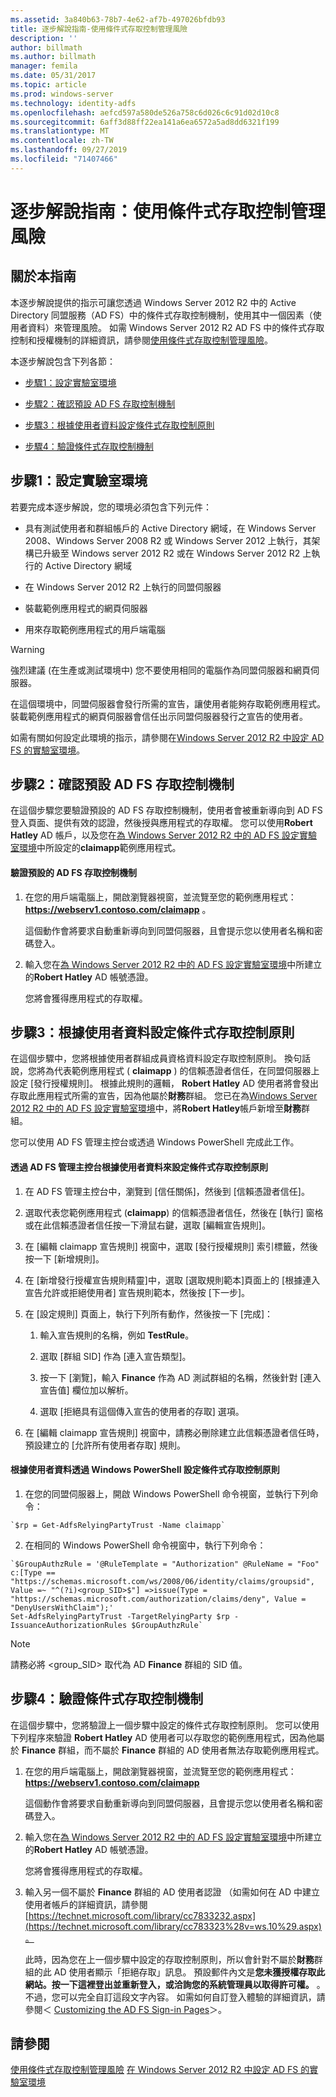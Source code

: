 ```yaml
---
ms.assetid: 3a840b63-78b7-4e62-af7b-497026bfdb93
title: 逐步解說指南-使用條件式存取控制管理風險
description: ''
author: billmath
ms.author: billmath
manager: femila
ms.date: 05/31/2017
ms.topic: article
ms.prod: windows-server
ms.technology: identity-adfs
ms.openlocfilehash: aefcd597a580de526a758c6d026c6c91d02d10c8
ms.sourcegitcommit: 6aff3d88ff22ea141a6ea6572a5ad8dd6321f199
ms.translationtype: MT
ms.contentlocale: zh-TW
ms.lasthandoff: 09/27/2019
ms.locfileid: "71407466"
---
```

# <a name="walkthrough-guide-manage-risk-with-conditional-access-control"></a>逐步解說指南：使用條件式存取控制管理風險




## <a name="about-this-guide"></a>關於本指南
本逐步解說提供的指示可讓您透過 Windows Server 2012 R2 中的 Active Directory 同盟服務（AD FS）中的條件式存取控制機制，使用其中一個因素（使用者資料）來管理風險。 如需 Windows Server 2012 R2 AD FS 中的條件式存取控制和授權機制的詳細資訊，請參閱[使用條件式存取控制管理風險](../../ad-fs/operations/Manage-Risk-with-Conditional-Access-Control.md)。

本逐步解說包含下列各節：

-   [步驟1：設定實驗室環境](../../ad-fs/operations/Walkthrough-Guide--Manage-Risk-with-Conditional-Access-Control.md#BKMK_1)

-   [步驟2：確認預設 AD FS 存取控制機制](../../ad-fs/operations/Walkthrough-Guide--Manage-Risk-with-Conditional-Access-Control.md#BKMK_2)

-   [步驟3：根據使用者資料設定條件式存取控制原則](../../ad-fs/operations/Walkthrough-Guide--Manage-Risk-with-Conditional-Access-Control.md#BKMK_3)

-   [步驟4：驗證條件式存取控制機制](../../ad-fs/operations/Walkthrough-Guide--Manage-Risk-with-Conditional-Access-Control.md#BKMK_4)

## <a name="BKMK_1"></a>步驟1：設定實驗室環境
若要完成本逐步解說，您的環境必須包含下列元件：

-   具有測試使用者和群組帳戶的 Active Directory 網域，在 Windows Server 2008、Windows Server 2008 R2 或 Windows Server 2012 上執行，其架構已升級至 Windows server 2012 R2 或在 Windows Server 2012 R2 上執行的 Active Directory 網域

-   在 Windows Server 2012 R2 上執行的同盟伺服器

-   裝載範例應用程式的網頁伺服器

-   用來存取範例應用程式的用戶端電腦

> [!WARNING]
> 強烈建議 (在生產或測試環境中) 您不要使用相同的電腦作為同盟伺服器和網頁伺服器。

在這個環境中，同盟伺服器會發行所需的宣告，讓使用者能夠存取範例應用程式。 裝載範例應用程式的網頁伺服器會信任出示同盟伺服器發行之宣告的使用者。

如需有關如何設定此環境的指示，請參閱在[Windows Server 2012 R2 中設定 AD FS 的實驗室環境](../../ad-fs/deployment/Set-up-the-lab-environment-for-AD-FS-in-Windows-Server-2012-R2.md)。

## <a name="BKMK_2"></a>步驟2：確認預設 AD FS 存取控制機制
在這個步驟您要驗證預設的 AD FS 存取控制機制，使用者會被重新導向到 AD FS 登入頁面、提供有效的認證，然後授與應用程式的存取權。 您可以使用**Robert Hatley** AD 帳戶，以及您在[為 Windows Server 2012 R2 中的 AD FS 設定實驗室環境](../../ad-fs/deployment/Set-up-the-lab-environment-for-AD-FS-in-Windows-Server-2012-R2.md)中所設定的**claimapp**範例應用程式。

#### <a name="to-verify-the-default-ad-fs-access-control-mechanism"></a>驗證預設的 AD FS 存取控制機制

1.  在您的用戶端電腦上，開啟瀏覽器視窗，並流覽至您的範例應用程式： **https://webserv1.contoso.com/claimapp** 。

    這個動作會將要求自動重新導向到同盟伺服器，且會提示您以使用者名稱和密碼登入。

2.  輸入您在[為 Windows Server 2012 R2 中的 AD FS 設定實驗室環境](../../ad-fs/deployment/Set-up-the-lab-environment-for-AD-FS-in-Windows-Server-2012-R2.md)中所建立的**Robert Hatley** AD 帳號憑證。

    您將會獲得應用程式的存取權。

## <a name="BKMK_3"></a>步驟3：根據使用者資料設定條件式存取控制原則
在這個步驟中，您將根據使用者群組成員資格資料設定存取控制原則。 換句話說，您將為代表範例應用程式 ( **claimapp** ) 的信賴憑證者信任，在同盟伺服器上設定 [發行授權規則]。 根據此規則的邏輯， **Robert Hatley** AD 使用者將會發出存取此應用程式所需的宣告，因為他屬於**財務**群組。 您已在為[Windows Server 2012 R2 中的 AD FS 設定實驗室環境](../../ad-fs/deployment/Set-up-the-lab-environment-for-AD-FS-in-Windows-Server-2012-R2.md)中，將**Robert Hatley**帳戶新增至**財務**群組。

您可以使用 AD FS 管理主控台或透過 Windows PowerShell 完成此工作。

#### <a name="to-configure-conditional-access-control-policy-based-on-user-data-via-the-ad-fs-management-console"></a>透過 AD FS 管理主控台根據使用者資料來設定條件式存取控制原則

1.  在 AD FS 管理主控台中，瀏覽到 [信任關係]，然後到 [信賴憑證者信任]。

2.  選取代表您範例應用程式 (**claimapp**) 的信賴憑證者信任，然後在 [執行] 窗格或在此信賴憑證者信任按一下滑鼠右鍵，選取 [編輯宣告規則]。

3.  在 [編輯 claimapp 宣告規則] 視窗中，選取 [發行授權規則] 索引標籤，然後按一下 [新增規則]。

4.  在 [新增發行授權宣告規則精靈]中，選取 [選取規則範本]頁面上的 [根據連入宣告允許或拒絕使用者] 宣告規則範本，然後按 [下一步]。

5.  在 [設定規則] 頁面上，執行下列所有動作，然後按一下 [完成]：

    1.  輸入宣告規則的名稱，例如 **TestRule**。

    2.  選取 [群組 SID] 作為 [連入宣告類型]。

    3.  按一下 [瀏覽]，輸入 **Finance** 作為 AD 測試群組的名稱，然後針對 [連入宣告值] 欄位加以解析。

    4.  選取 [拒絕具有這個傳入宣告的使用者的存取] 選項。

6.  在 [編輯 claimapp 宣告規則] 視窗中，請務必刪除建立此信賴憑證者信任時，預設建立的 [允許所有使用者存取] 規則。

#### <a name="to-configure-conditional-access-control-policy-based-on-user-data-via-windows-powershell"></a>根據使用者資料透過 Windows PowerShell 設定條件式存取控制原則

1.  在您的同盟伺服器上，開啟 Windows PowerShell 命令視窗，並執行下列命令：


~~~
`$rp = Get-AdfsRelyingPartyTrust -Name claimapp`
~~~


2. 在相同的 Windows PowerShell 命令視窗中，執行下列命令：


~~~
`$GroupAuthzRule = '@RuleTemplate = "Authorization" @RuleName = "Foo" c:[Type == "https://schemas.microsoft.com/ws/2008/06/identity/claims/groupsid", Value =~ "^(?i)<group_SID>$"] =>issue(Type = "https://schemas.microsoft.com/authorization/claims/deny", Value = "DenyUsersWithClaim");'
Set-AdfsRelyingPartyTrust -TargetRelyingParty $rp -IssuanceAuthorizationRules $GroupAuthzRule`
~~~

> [!NOTE]
> 請務必將 <group_SID> 取代為 AD **Finance** 群組的 SID 值。

## <a name="BKMK_4"></a>步驟4：驗證條件式存取控制機制
在這個步驟中，您將驗證上一個步驟中設定的條件式存取控制原則。 您可以使用下列程序來驗證 **Robert Hatley** AD 使用者可以存取您的範例應用程式，因為他屬於 **Finance** 群組，而不屬於 **Finance** 群組的 AD 使用者無法存取範例應用程式。

1.  在您的用戶端電腦上，開啟瀏覽器視窗，並流覽至您的範例應用程式： **https://webserv1.contoso.com/claimapp**

    這個動作會將要求自動重新導向到同盟伺服器，且會提示您以使用者名稱和密碼登入。

2.  輸入您在[為 Windows Server 2012 R2 中的 AD FS 設定實驗室環境](../../ad-fs/deployment/Set-up-the-lab-environment-for-AD-FS-in-Windows-Server-2012-R2.md)中所建立的**Robert Hatley** AD 帳號憑證。

    您將會獲得應用程式的存取權。

3.  輸入另一個不屬於 **Finance** 群組的 AD 使用者認證 （如需如何在 AD 中建立使用者帳戶的詳細資訊，請參閱[https://technet.microsoft.com/library/cc7833232.aspx](https://technet.microsoft.com/library/cc783323%28v=ws.10%29.aspx)。

    此時，因為您在上一個步驟中設定的存取控制原則，所以會針對不屬於**財務**群組的此 AD 使用者顯示「拒絕存取」訊息。 預設郵件內文是**您未獲授權存取此網站。按一下這裡登出並重新登入，或洽詢您的系統管理員以取得許可權。** 。不過，您可以完全自訂這段文字內容。 如需如何自訂登入體驗的詳細資訊，請參閱＜ [Customizing the AD FS Sign-in Pages](https://technet.microsoft.com/library/dn280950.aspx)＞。

## <a name="see-also"></a>請參閱
[使用條件式存取控制管理風險](../../ad-fs/operations/Manage-Risk-with-Conditional-Access-Control.md)
[在 Windows Server 2012 R2 中設定 AD FS 的實驗室環境](../deployment/Set-up-the-lab-environment-for-AD-FS-in-Windows-Server-2012-R2.md)



